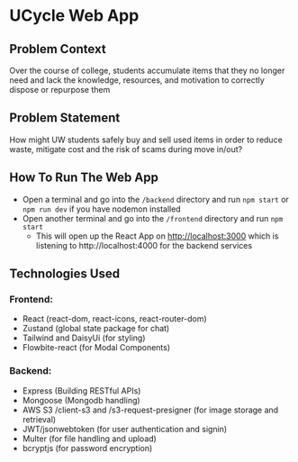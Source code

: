 # UCycle Web App

## Problem Context
Over the course of college, students accumulate items that they no longer need and lack the knowledge, resources, and motivation to correctly dispose or repurpose them

## Problem Statement
How might UW students safely buy and sell used items in order to reduce waste, mitigate cost and the risk of scams during move in/out?

## How To Run The Web App
- Open a terminal and go into the `/backend` directory and run `npm start` or `npm run dev` if you have nodemon installed
- Open another terminal and go into the `/frontend` directory and run `npm start`
    - This will open up the React App on [http://localhost:3000](http://localhost:3000) which is listening to http://localhost:4000 for the backend services

## Technologies Used
### Frontend:
- React (react-dom, react-icons, react-router-dom)
- Zustand (global state package for chat)
- Tailwind and DaisyUi (for styling)
- Flowbite-react (for Modal Components)

### Backend: 
- Express (Building RESTful APIs)
- Mongoose (Mongodb handling)
- AWS S3 /client-s3 and /s3-request-presigner (for image storage and retrieval)
- JWT/jsonwebtoken (for user authentication and signin)
- Multer (for file handling and upload)
- bcryptjs (for password encryption)